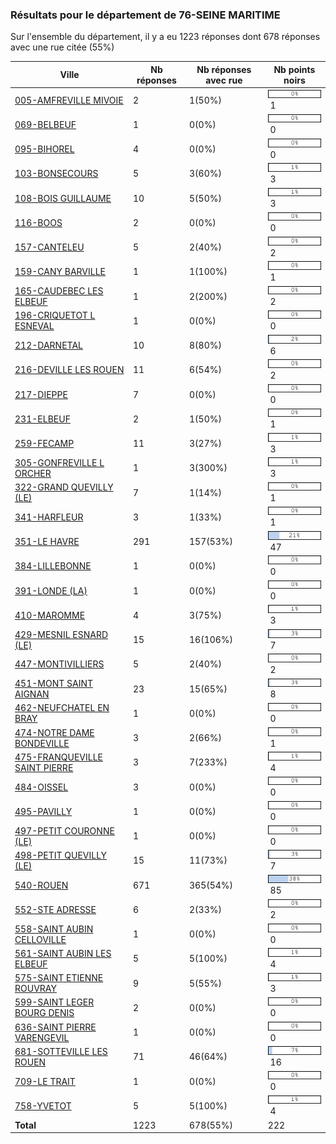 ### Résultats pour le département de 76-SEINE MARITIME

Sur l'ensemble du département, il y a eu 1223 réponses dont 678 réponses avec une rue citée (55%)

| Ville | Nb réponses | Nb réponses avec rue | Nb points noirs |
|-------------|-------------|----------------------|-----------------|
|<a href='005-AMFREVILLE MIVOIE.md'>005-AMFREVILLE MIVOIE</a>|2|1(50%)|<img src="../../img/bar_0.gif" />&nbsp;1|
|<a href='069-BELBEUF.md'>069-BELBEUF</a>|1|0(0%)|<img src="../../img/bar_0.gif" />&nbsp;0|
|<a href='095-BIHOREL.md'>095-BIHOREL</a>|4|0(0%)|<img src="../../img/bar_0.gif" />&nbsp;0|
|<a href='103-BONSECOURS.md'>103-BONSECOURS</a>|5|3(60%)|<img src="../../img/bar_1.gif" />&nbsp;3|
|<a href='108-BOIS GUILLAUME.md'>108-BOIS GUILLAUME</a>|10|5(50%)|<img src="../../img/bar_1.gif" />&nbsp;3|
|<a href='116-BOOS.md'>116-BOOS</a>|2|0(0%)|<img src="../../img/bar_0.gif" />&nbsp;0|
|<a href='157-CANTELEU.md'>157-CANTELEU</a>|5|2(40%)|<img src="../../img/bar_0.gif" />&nbsp;2|
|<a href='159-CANY BARVILLE.md'>159-CANY BARVILLE</a>|1|1(100%)|<img src="../../img/bar_0.gif" />&nbsp;1|
|<a href='165-CAUDEBEC LES ELBEUF.md'>165-CAUDEBEC LES ELBEUF</a>|1|2(200%)|<img src="../../img/bar_0.gif" />&nbsp;2|
|<a href='196-CRIQUETOT L ESNEVAL.md'>196-CRIQUETOT L ESNEVAL</a>|1|0(0%)|<img src="../../img/bar_0.gif" />&nbsp;0|
|<a href='212-DARNETAL.md'>212-DARNETAL</a>|10|8(80%)|<img src="../../img/bar_2.gif" />&nbsp;6|
|<a href='216-DEVILLE LES ROUEN.md'>216-DEVILLE LES ROUEN</a>|11|6(54%)|<img src="../../img/bar_0.gif" />&nbsp;2|
|<a href='217-DIEPPE.md'>217-DIEPPE</a>|7|0(0%)|<img src="../../img/bar_0.gif" />&nbsp;0|
|<a href='231-ELBEUF.md'>231-ELBEUF</a>|2|1(50%)|<img src="../../img/bar_0.gif" />&nbsp;1|
|<a href='259-FECAMP.md'>259-FECAMP</a>|11|3(27%)|<img src="../../img/bar_1.gif" />&nbsp;3|
|<a href='305-GONFREVILLE L ORCHER.md'>305-GONFREVILLE L ORCHER</a>|1|3(300%)|<img src="../../img/bar_1.gif" />&nbsp;3|
|<a href='322-GRAND QUEVILLY (LE).md'>322-GRAND QUEVILLY (LE)</a>|7|1(14%)|<img src="../../img/bar_0.gif" />&nbsp;1|
|<a href='341-HARFLEUR.md'>341-HARFLEUR</a>|3|1(33%)|<img src="../../img/bar_0.gif" />&nbsp;1|
|<a href='351-LE HAVRE.md'>351-LE HAVRE</a>|291|157(53%)|<img src="../../img/bar_21.gif" />&nbsp;47|
|<a href='384-LILLEBONNE.md'>384-LILLEBONNE</a>|1|0(0%)|<img src="../../img/bar_0.gif" />&nbsp;0|
|<a href='391-LONDE (LA).md'>391-LONDE (LA)</a>|1|0(0%)|<img src="../../img/bar_0.gif" />&nbsp;0|
|<a href='410-MAROMME.md'>410-MAROMME</a>|4|3(75%)|<img src="../../img/bar_1.gif" />&nbsp;3|
|<a href='429-MESNIL ESNARD (LE).md'>429-MESNIL ESNARD (LE)</a>|15|16(106%)|<img src="../../img/bar_3.gif" />&nbsp;7|
|<a href='447-MONTIVILLIERS.md'>447-MONTIVILLIERS</a>|5|2(40%)|<img src="../../img/bar_0.gif" />&nbsp;2|
|<a href='451-MONT SAINT AIGNAN.md'>451-MONT SAINT AIGNAN</a>|23|15(65%)|<img src="../../img/bar_3.gif" />&nbsp;8|
|<a href='462-NEUFCHATEL EN BRAY.md'>462-NEUFCHATEL EN BRAY</a>|1|0(0%)|<img src="../../img/bar_0.gif" />&nbsp;0|
|<a href='474-NOTRE DAME BONDEVILLE.md'>474-NOTRE DAME BONDEVILLE</a>|3|2(66%)|<img src="../../img/bar_0.gif" />&nbsp;1|
|<a href='475-FRANQUEVILLE SAINT PIERRE.md'>475-FRANQUEVILLE SAINT PIERRE</a>|3|7(233%)|<img src="../../img/bar_1.gif" />&nbsp;4|
|<a href='484-OISSEL.md'>484-OISSEL</a>|3|0(0%)|<img src="../../img/bar_0.gif" />&nbsp;0|
|<a href='495-PAVILLY.md'>495-PAVILLY</a>|1|0(0%)|<img src="../../img/bar_0.gif" />&nbsp;0|
|<a href='497-PETIT COURONNE (LE).md'>497-PETIT COURONNE (LE)</a>|1|0(0%)|<img src="../../img/bar_0.gif" />&nbsp;0|
|<a href='498-PETIT QUEVILLY (LE).md'>498-PETIT QUEVILLY (LE)</a>|15|11(73%)|<img src="../../img/bar_3.gif" />&nbsp;7|
|<a href='540-ROUEN.md'>540-ROUEN</a>|671|365(54%)|<img src="../../img/bar_38.gif" />&nbsp;85|
|<a href='552-STE ADRESSE.md'>552-STE ADRESSE</a>|6|2(33%)|<img src="../../img/bar_0.gif" />&nbsp;2|
|<a href='558-SAINT AUBIN CELLOVILLE.md'>558-SAINT AUBIN CELLOVILLE</a>|1|0(0%)|<img src="../../img/bar_0.gif" />&nbsp;0|
|<a href='561-SAINT AUBIN LES ELBEUF.md'>561-SAINT AUBIN LES ELBEUF</a>|5|5(100%)|<img src="../../img/bar_1.gif" />&nbsp;4|
|<a href='575-SAINT ETIENNE ROUVRAY.md'>575-SAINT ETIENNE ROUVRAY</a>|9|5(55%)|<img src="../../img/bar_1.gif" />&nbsp;3|
|<a href='599-SAINT LEGER BOURG DENIS.md'>599-SAINT LEGER BOURG DENIS</a>|2|0(0%)|<img src="../../img/bar_0.gif" />&nbsp;0|
|<a href='636-SAINT PIERRE VARENGEVIL.md'>636-SAINT PIERRE VARENGEVIL</a>|1|0(0%)|<img src="../../img/bar_0.gif" />&nbsp;0|
|<a href='681-SOTTEVILLE LES ROUEN.md'>681-SOTTEVILLE LES ROUEN</a>|71|46(64%)|<img src="../../img/bar_7.gif" />&nbsp;16|
|<a href='709-LE TRAIT.md'>709-LE TRAIT</a>|1|0(0%)|<img src="../../img/bar_0.gif" />&nbsp;0|
|<a href='758-YVETOT.md'>758-YVETOT</a>|5|5(100%)|<img src="../../img/bar_1.gif" />&nbsp;4|
| **Total** |1223|678(55%)|222|
